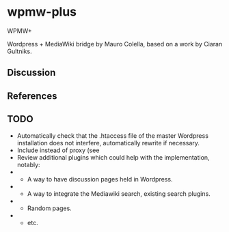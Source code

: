 # wpmw-plus

WPMW+

Wordpress + MediaWiki bridge by Mauro Colella, based on a work by Ciaran Gultniks.

## Discussion

## References

## TODO

* Automatically check that the .htaccess file of the master Wordpress installation does not interfere, automatically rewrite if necessary.
* Include instead of proxy (see 
* Review additional plugins which could help with the implementation, notably:
* * A way to have discussion pages held in Wordpress.
* * A way to integrate the Mediawiki search, existing search plugins.
* * Random pages.
* * etc.
